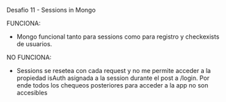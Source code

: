 Desafio 11 - Sessions in Mongo

FUNCIONA:

- Mongo funcional tanto para sessions como para registro y checkexists de usuarios.

NO FUNCIONA: 

- Sessions se resetea con cada request y no me permite acceder a la propiedad isAuth asignada a la session durante el post a /login. Por ende todos los chequeos posteriores para acceder a la app no son accesibles
